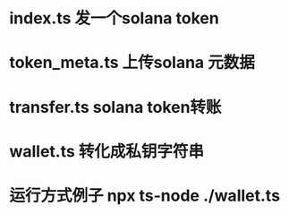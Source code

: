 # index.ts 发一个solana token

# token_meta.ts 上传solana 元数据

# transfer.ts solana token转账

# wallet.ts  转化成私钥字符串

# 运行方式例子 npx ts-node ./wallet.ts